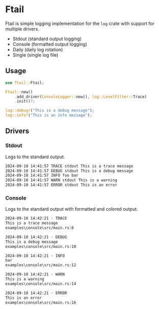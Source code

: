 # Ftail

Ftail is simple logging implementation for the `log` crate with support for multiple drivers.

- Stdout (standard output logging)
- Console (formatted output logging)
- Daily (daily log rotation)
- Single (single log file)

## Usage

```rust
use ftail::Ftail;

Ftail::new()
    .add_driver(ConsoleLogger::new(), log::LevelFilter::Trace)
    .init()?;

log::debug!("This is a debug message");
log::info!("This is an info message");
```

## Drivers

### Stdout

Logs to the standard output.

```sh
2024-09-10 14:41:57 TRACE stdout This is a trace message
2024-09-10 14:41:57 DEBUG stdout This is a debug message
2024-09-10 14:41:57 INFO foo bar
2024-09-10 14:41:57 WARN stdout This is a warning
2024-09-10 14:41:57 ERROR stdout This is an error
```

### Console

Logs to the standard output with formatted and colored output.

```sh
2024-09-10 14:42:21 · TRACE
This is a trace message
examples\console\src/main.rs:8

2024-09-10 14:42:21 · DEBUG
This is a debug message
examples\console\src/main.rs:10

2024-09-10 14:42:21 · INFO
bar
examples\console\src/main.rs:12

2024-09-10 14:42:21 · WARN
This is a warning
examples\console\src/main.rs:14

2024-09-10 14:42:21 · ERROR
This is an error
examples\console\src/main.rs:16
```
